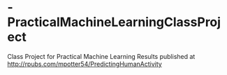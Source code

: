 # -PracticalMachineLearningClassProject
Class Project for Practical Machine Learning
Results published at http://rpubs.com/mpotter54/PredictingHumanActivity
